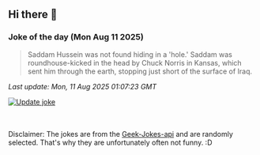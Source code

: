 ## Hi there 👋

### Joke of the day (Mon Aug 11 2025)
<!-- joke -->
>Saddam Hussein was not found hiding in a 'hole.' Saddam was roundhouse-kicked in the head by Chuck Norris in Kansas, which sent him through the earth, stopping just short of the surface of Iraq.
<!-- /joke -->

*Last update: Mon, 11 Aug 2025 01:07:23 GMT*

[![Update joke](https://github.com/nclskfm/nclskfm/actions/workflows/joke.yml/badge.svg)](https://github.com/nclskfm/nclskfm/actions/workflows/joke.yml)

<br><br>
Disclaimer: The jokes are from the [Geek-Jokes-api](https://github.com/sameerkumar18/geek-joke-api) and are randomly selected. That's why they are unfortunately often not funny. :D
